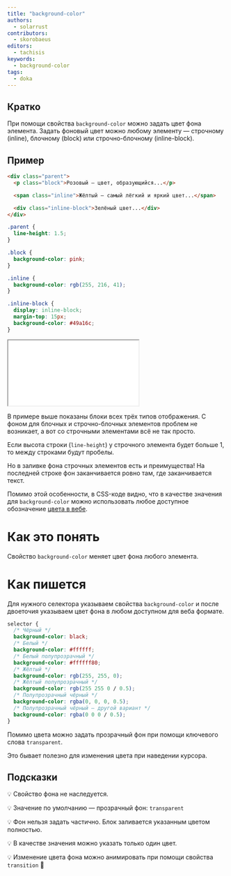 ```yaml
---
title: "background-color"
authors:
  - solarrust
contributors:
  - skorobaeus
editors:
  - tachisis
keywords:
  - background-color
tags:
  - doka
---
```


## Кратко

При помощи свойства `background-color` можно задать цвет фона элемента. Задать фоновый цвет можно любому элементу — строчному (inline), блочному (block) или строчно-блочному (inline-block).

## Пример

```html
<div class="parent">
  <p class="block">Розовый — цвет, образующийся...</p>

  <span class="inline">Жёлтый — самый лёгкий и яркий цвет...</span>

  <div class="inline-block">Зелёный цвет...</div>
</div>
```

```css
.parent {
  line-height: 1.5;
}

.block {
  background-color: pink;
}

.inline {
  background-color: rgb(255, 216, 41);
}

.inline-block {
  display: inline-block;
  margin-top: 15px;
  background-color: #49a16c;
}
```

<iframe title="Фоновый цвет у элементов разных типов" src="demos/types.html"></iframe>

В примере выше показаны блоки всех трёх типов отображения. С фоном для блочных и строчно-блочных элементов проблем не возникает, а вот со строчными элементами всё не так просто.

Если высота строки (`line-height`) у строчного элемента будет больше 1, то между строками будут пробелы.

Но в заливке фона строчных элементов есть и преимущества! На последней строке фон заканчивается ровно там, где заканчивается текст.

Помимо этой особенности, в CSS-коде видно, что в качестве значения для `background-color` можно использовать любое доступное обозначение [цвета в вебе](/css/web-colors).

# Как это понять

Свойство `background-color` меняет цвет фона любого элемента.

# Как пишется

Для нужного селектора указываем свойства `background-color` и после двоеточия указываем цвет фона в любом доступном для веба формате.

```css
selector {
  /* Чёрный */
  background-color: black;
  /* Белый */
  background-color: #ffffff;
  /* Белый полупрозрачный */
  background-color: #ffffff80;
  /* Жёлтый */
  background-color: rgb(255, 255, 0);
  /* Жёлтый полупрозрачный */
  background-color: rgb(255 255 0 / 0.5);
  /* Полупрозрачный чёрный */
  background-color: rgba(0, 0, 0, 0.5);
  /* Полупрозрачный чёрный — другой вариант */
  background-color: rgba(0 0 0 / 0.5);
}
```

Помимо цвета можно задать прозрачный фон при помощи ключевого слова `transparent`.

Это бывает полезно для изменения цвета при наведении курсора.

## Подсказки

💡 Свойство фона не наследуется.

💡 Значение по умолчанию — прозрачный фон: `transparent`

💡 Фон нельзя задать частично. Блок заливается указанным цветом полностью.

💡 В качестве значения можно указать только один цвет.

💡 Изменение цвета фона можно анимировать при помощи свойства `transition` 🥳
